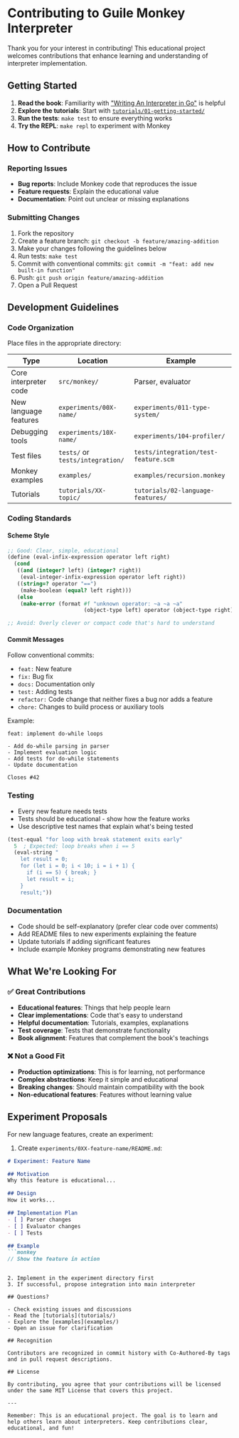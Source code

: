 # Contributing to Guile Monkey Interpreter

Thank you for your interest in contributing! This educational project welcomes contributions that enhance learning and understanding of interpreter implementation.

## Getting Started

1. **Read the book**: Familiarity with ["Writing An Interpreter in Go"](https://interpreterbook.com/) is helpful
2. **Explore the tutorials**: Start with [`tutorials/01-getting-started/`](tutorials/01-getting-started/)
3. **Run the tests**: `make test` to ensure everything works
4. **Try the REPL**: `make repl` to experiment with Monkey

## How to Contribute

### Reporting Issues

- **Bug reports**: Include Monkey code that reproduces the issue
- **Feature requests**: Explain the educational value
- **Documentation**: Point out unclear or missing explanations

### Submitting Changes

1. Fork the repository
2. Create a feature branch: `git checkout -b feature/amazing-addition`
3. Make your changes following the guidelines below
4. Run tests: `make test`
5. Commit with conventional commits: `git commit -m "feat: add new built-in function"`
6. Push: `git push origin feature/amazing-addition`
7. Open a Pull Request

## Development Guidelines

### Code Organization

Place files in the appropriate directory:

| Type | Location | Example |
|------|----------|---------|
| Core interpreter code | `src/monkey/` | Parser, evaluator |
| New language features | `experiments/00X-name/` | `experiments/011-type-system/` |
| Debugging tools | `experiments/10X-name/` | `experiments/104-profiler/` |
| Test files | `tests/` or `tests/integration/` | `tests/integration/test-feature.scm` |
| Monkey examples | `examples/` | `examples/recursion.monkey` |
| Tutorials | `tutorials/XX-topic/` | `tutorials/02-language-features/` |

### Coding Standards

#### Scheme Style
```scheme
;; Good: Clear, simple, educational
(define (eval-infix-expression operator left right)
  (cond
   ((and (integer? left) (integer? right))
    (eval-integer-infix-expression operator left right))
   ((string=? operator "==")
    (make-boolean (equal? left right)))
   (else 
    (make-error (format #f "unknown operator: ~a ~a ~a" 
                        (object-type left) operator (object-type right))))))

;; Avoid: Overly clever or compact code that's hard to understand
```

#### Commit Messages
Follow conventional commits:
- `feat:` New feature
- `fix:` Bug fix
- `docs:` Documentation only
- `test:` Adding tests
- `refactor:` Code change that neither fixes a bug nor adds a feature
- `chore:` Changes to build process or auxiliary tools

Example:
```
feat: implement do-while loops

- Add do-while parsing in parser
- Implement evaluation logic
- Add tests for do-while statements
- Update documentation

Closes #42
```

### Testing

- Every new feature needs tests
- Tests should be educational - show how the feature works
- Use descriptive test names that explain what's being tested

```scheme
(test-equal "for loop with break statement exits early"
  5  ; Expected: loop breaks when i == 5
  (eval-string "
    let result = 0;
    for (let i = 0; i < 10; i = i + 1) {
      if (i == 5) { break; }
      let result = i;
    }
    result;"))
```

### Documentation

- Code should be self-explanatory (prefer clear code over comments)
- Add README files to new experiments explaining the feature
- Update tutorials if adding significant features
- Include example Monkey programs demonstrating new features

## What We're Looking For

### ✅ Great Contributions

- **Educational features**: Things that help people learn
- **Clear implementations**: Code that's easy to understand
- **Helpful documentation**: Tutorials, examples, explanations
- **Test coverage**: Tests that demonstrate functionality
- **Book alignment**: Features that complement the book's teachings

### ❌ Not a Good Fit

- **Production optimizations**: This is for learning, not performance
- **Complex abstractions**: Keep it simple and educational
- **Breaking changes**: Should maintain compatibility with the book
- **Non-educational features**: Features without learning value

## Experiment Proposals

For new language features, create an experiment:

1. Create `experiments/0XX-feature-name/README.md`:
```markdown
# Experiment: Feature Name

## Motivation
Why this feature is educational...

## Design
How it works...

## Implementation Plan
- [ ] Parser changes
- [ ] Evaluator changes
- [ ] Tests

## Example
```monkey
// Show the feature in action
```
```

2. Implement in the experiment directory first
3. If successful, propose integration into main interpreter

## Questions?

- Check existing issues and discussions
- Read the [tutorials](tutorials/)
- Explore the [examples](examples/)
- Open an issue for clarification

## Recognition

Contributors are recognized in commit history with Co-Authored-By tags and in pull request descriptions.

## License

By contributing, you agree that your contributions will be licensed under the same MIT License that covers this project.

---

Remember: This is an educational project. The goal is to learn and help others learn about interpreters. Keep contributions clear, educational, and fun!